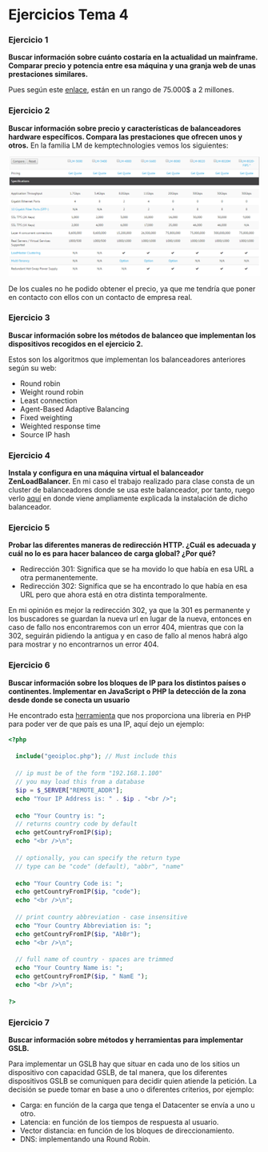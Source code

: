 # Ejercicios Tema 4

### Ejercicio 1
**Buscar información sobre cuánto costaría en la actualidad un mainframe. Comparar precio y potencia entre esa máquina y una granja web de unas prestaciones similares.**

Pues según este [enlace](https://www.v3.co.uk/v3-uk/analysis/2390692/ibm-s-z13-shows-the-mainframe-still-has-its-place-for-now "Enlace de información"), están en un rango de 75.000$ a 2 millones.


### Ejercicio 2
**Buscar información sobre precio y características de balanceadores hardware específicos. Compara las prestaciones que ofrecen unos y otros.**
En la familia LM de kemptechnologies vemos los siguientes:

![Comparación de balanceadores](./images/comp-balanceadores.PNG "Comparación de balanceadores")

De los cuales no he podido obtener el precio, ya que me tendría que poner en contacto con ellos con un contacto de empresa real.


### Ejercicio 3
**Buscar información sobre los métodos de balanceo que implementan los dispositivos recogidos en el ejercicio 2.**

Estos son los algoritmos que implementan los balanceadores anteriores según su web:

- Round robin
- Weight round robin
- Least connection
- Agent-Based Adaptive Balancing
- Fixed weighting
- Weighted response time 
- Source IP hash

### Ejercicio 4
**Instala y configura en una máquina virtual el balanceador ZenLoadBalancer.**
En mi caso el trabajo realizado para clase consta de un cluster de balanceadores donde se usa este balanceador, por tanto, ruego verlo [aquí](https://github.com/salvi13/SWAP/blob/master/trabajo/ClusterDeBalanceadores.pdf "Enlace del trabajo") en donde viene ampliamente explicada la instalación de dicho balanceador.

### Ejercicio 5
**Probar las diferentes maneras de redirección HTTP. ¿Cuál es adecuada y cuál no lo es para hacer balanceo de carga global? ¿Por qué?**

- Redirección 301: Significa que se ha movido lo que había en esa URL a otra permanentemente.
- Redirección 302: Significa que se ha encontrado lo que había en esa URL pero que ahora está en otra distinta temporalmente.

En mi opinión es mejor la redirección 302, ya que la  301 es permanente y los buscadores se guardan la nueva url en lugar de la nueva, entonces en caso de fallo nos encontraremos con un error 404, mientras que con la 302, seguirán pidiendo la antigua y en caso de fallo al menos habrá algo para mostrar y no encontrarnos un error 404.

### Ejercicio 6
**Buscar información sobre los bloques de IP para los distintos países o continentes. Implementar en JavaScript o PHP la detección de la zona desde donde se conecta un usuario**

He encontrado esta [herramienta](http://chir.ag/projects/geoiploc/ "Enlace de herramienta") que nos proporciona una libreria en PHP para poder ver de que país es una IP, aquí dejo un ejemplo:


```php
<?php

  include("geoiploc.php"); // Must include this

  // ip must be of the form "192.168.1.100"
  // you may load this from a database
  $ip = $_SERVER["REMOTE_ADDR"];
  echo "Your IP Address is: " . $ip . "<br />";

  echo "Your Country is: ";
  // returns country code by default
  echo getCountryFromIP($ip);
  echo "<br />\n";

  // optionally, you can specify the return type
  // type can be "code" (default), "abbr", "name"

  echo "Your Country Code is: ";
  echo getCountryFromIP($ip, "code");
  echo "<br />\n";

  // print country abbreviation - case insensitive
  echo "Your Country Abbreviation is: ";
  echo getCountryFromIP($ip, "AbBr");
  echo "<br />\n";

  // full name of country - spaces are trimmed
  echo "Your Country Name is: ";
  echo getCountryFromIP($ip, " NamE ");
  echo "<br />\n";

?>
```

### Ejercicio 7
**Buscar información sobre métodos y herramientas para implementar GSLB.**

Para implementar un GSLB hay que situar en cada uno de los sitios un dispositivo con capacidad GSLB, de tal manera, que los diferentes dispositivos GSLB se comuniquen para decidir quien atiende la petición.
La decisión se puede tomar en base a uno o diferentes criterios, por ejemplo:

- Carga: en función  de la carga que tenga el Datacenter se envía a uno u otro.
- Latencia: en función de los tiempos de respuesta al usuario.
- Vector distancia: en función de los bloques de direccionamiento.
- DNS: implementando una Round Robin.
